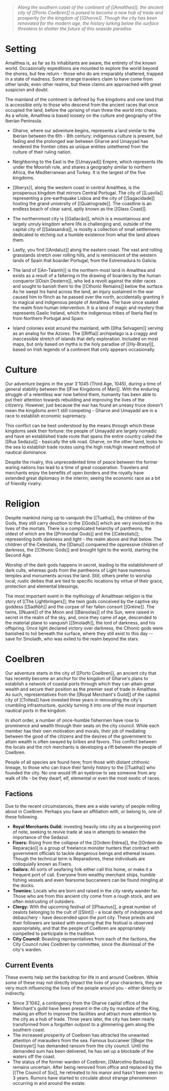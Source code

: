 > *Along the southern coast of the continent of [[Amalthea]], the ancient city of [[Porto Coelbren]] is poised to become a new hub of trade and prosperity for the kingdom of [[Gharve]]. Though the city has been renovated for the modern age, the history lurking below the surface threatens to shatter the future of this seaside paradise.*

# Setting

Amalthea is, as far as its inhabitants are aware, the entirety of the known world. Occasionally expeditions are mounted to explore the world beyond the shores, but few return - those who do are irreparably shattered, trapped in a state of madness. Some strange travelers claim to have come from other lands; even other realms, but these claims are approached with great suspicion and doubt.

The mainland of the continent is defined by five kingdoms and one land that is accessible only to those who descend from the ancient races that once occupied the land, before the uprising of man threw the world into chaos. As a whole, Amalthea is based loosely on the culture and geography of the Iberian Peninsula. 

- Gharve, where our adventure begins, represents a land similar to the Iberian between the 6th - 8th century; indigenous culture is present, but fading and the prolonged war between Gharve and Umayyad has rendered the frontier cities as unique entities untethered from the culture of their ruling nation. 

- Neighboring to the East is the [[Umayyad]] Empire, which represents life under the Moorish rule, and shares a geography similar to northern Africa, the Mediterranean and Turkey. It is the largest of the five kingdoms.

- [[Iberys]], along the western coast in central Amalthea, is the prosperous kingdom that mirrors Central Portugal. The city of [[Luavila]] representing a pre-earthquake Lisboa and the city of [[Sagacidade]] hosting the grand university of [[Quatrograde]]. The coastline is an endless beach of clear sand, aptly known as the [[Glass Coast]].

- The northernmost city is [[Gallacão]], which is a mountainous and largely unruly kingdom where life is challenging and, outside of the capital city of [[Salasandra]], is mostly a collection of small settlements dedicated to etching out a humble existence from what the land allows them.

- Lastly, you find [[Andaluz]] along the eastern coast. The vast and rolling grasslands stretch over rolling hills, and is reminiscent of the western lands of Spain that boarder Portugal; from the Estremadura to Galicia.

- The land of [[An-Talamh]] is the northern-most land in Amalthea and exists as a result of a faltering in the drawing of boarders by the human conqueror [[Oisín Desterro]], who led a revolt against the elder races and sought to banish them to the [[Cthonic Remains]] below the surface. As he swept his hand across the land, an injury sustained in the war caused him to flinch as he passed over the north, accidentally granting it to magical and indigenous people of Amalthea. The have since sealed the realm from human intervention. It is a land of magic and mystery that represents Gaelic Ireland, which the indigenous tribes of Iberia fled to from Northern Portugal and Spain.

- Island colonies exist around the mainland, with [[Ilha Selvagem]] serving as an analog for the Azores. The [[Riffia]] archipelago is a craggy and inaccessible stretch of islands that defy exploration. Included on most maps, but only based on myths is the holy paradise of [[Hy-Brasyl]], based on Irish legends of a continent that only appears occasionally.

# Culture

Our adventure begins in the year 3'1045 (Third Age, 1045), during a time of general stability between the [[Five Kingdoms of Man]]. With the enduring struggle of a relentless war now behind them, humanity has been able to put their attention towards rebuilding and improving the lives of the citizenry. However, just because the war has found an uneasy truce doesn't mean the kingdoms aren't still competing - Gharve and Umayadd are in a race to establish economic supremacy. 

This conflict can be best understood by the means through which these kingdoms seek their fortune: the people of Umayadd are largely nomadic and have an established trade route that spans the entire country called the [[Rua Sedazul]] - basically the silk road. Gharve, on the other hand, looks to the sea to establish trade routes using the high risk/high reward method of nautical dominance.

Despite the rivalry, this unprecedented time of peace between the former waring nations has lead to a time of great cooperation. Travelers and merchants enjoy the benefits of open borders and the royalty have extended great diplomacy in the interim; seeing the economic race as a bit of friendly rivalry.

# Religion

Despite mankind rising up to vanquish the [[Tuatha]], the children of the Gods, they still carry devotion to the [[Gods]] which are very involved in the lives of the mortals. There is a complicated heiarchy of pantheons; the oldest of which are the [[Primordial Gods]] and the [[Celestials]]; representing both darkness and light - the realm above and that below. The children of the Celestials, the [[Danu]] conquered the oppressive children of darkness, the [[Cthonic Gods]] and brought light to the world, starting the Second Age.

Worship of the dark gods happens in secret, leading to the establishment of dark cults, whereas gods from the pantheons of Light have numerous temples and monuments across the land. Still, others prefer to worship local, rustic deities that are tied to specific locations by virtue of their grace, protection and elemental blessings.

The most important event in the mythology of Amalthean religion is the story of [[The Lightbringers]]; the twin gods conceived by the captive sky goddess [[Sadhbh]] and the corpse of her fallen consort [[Gréine]]. The twins, [[Nuaré]] of the Moon and [[Bánsolas]] of the Sun, were raised in secret in the realm of the sky, and, once they came of age, descended to the material plane to vanquish [[Smoladh]], the lord of darkness, and his offspring. Once light declared victory over darkness, the Cthonic gods were banished to toil beneath the surface, where they still exist to this day -- save for Smoladh, who was exiled to the realm beyond the stars.

# Coelbren

Our adventure starts in the city of [[Porto Coelbren]], an ancient city that has recently become an anchor for the kingdom of Gharve's plans to establish a network of coastal ports through which they can attain great wealth and secure their position as the premier seat of trade in Amalthea. As such, representatives from the [[Royal Merchant's Guild]] of the capitol city of [[Toltea]] have invested three years in renovating the city's crumbling infrastructure, quickly turning it into one of the most important nautical ports in the kingdom.

In short order, a number of once-humble fishermen have rose to prominence and wealth through their seats on the city council. While each member has their own motivation and morals, their job of mediating between the good of the citizens and the desires of the government to attain wealth is often swayed by bribes and favors. This conflict between the locals and the rich merchants is developing a rift between the people of Coelbren.

People of all species are found here; from those with distant chthonic lineage, to those who can trace their family history to the [[Tuatha]] who founded the city. No one would lift an eyebrow to see someone from any walk of life - be they dwarf, elf, elemental or even the most exotic of races.

## Factions

Due to the recent circumstances, there are a wide variety of people milling about in Coelbren. Perhaps you have an affiliation with, or belong to, one of these following.

- **Royal Merchants Guild:** investing heavily into city as a burgeoning port of note, seeking to revive trade at sea in attempts to weaken the importance of the Sedazul.
- **Fixers:** Rising from the collapse of the [[Ordem Etérea]], the [[Ordem de Reparação]] is a group of freelance monster hunters that contract with government officials to tackle dangerous beings and ethereal issues. Though the technical term is Reparadores, these individuals are colloquially known as Fixers.
- **Sailors:** All sorts of seafaring folk either call this home, or make it a frequent port of call. Everyone from wealthy merchant ships, humble fishing vessels and even fearsome buccaneers can be found mingling at the docks.
- **Townies:** Locals who are born and raised in the city rarely wander far. Those who are from this ancient city come from a rough stock, and are often mistrusting of outsiders.
- **Clergy:** With the upcoming festival of [[Phaunus]], a great number of zealots belonging to the cult of [[Slint]] - a local deity of indulgence and debauchery - have descended upon the port city. These priests and their followers are tasked with ensuring that the festival is observed appropriately, and that the people of Coelbren are appropriately compelled to participate in the tradition.
- **City Council:** Boasting representatives from each of the factions, the City Council rules Coelbren by committee, since the dismissal of the city's warden.

## Current Events

These events help set the backdrop for life in and around Coelbren. While some of these may not directly impact the lives of your characters, they are very much influencing the lives of the people around you - either directly or indirectly.

- Since 3'1042, a contingency from the Gharve capital office of the Merchant's guild have been present in the city by mandate of the King, making an effort to improve the facilities and attract more attention to the city as a hub of trade. Three years later, the city has been nearly transformed from a forgotten outpost to a glimmering gem along the southern coast.
- The increased prosperity of Coelbren has attracted the unwanted attention of marauders from the sea. Famous buccaneer [[Bejar the Destroyer]] has demanded ransom from the city council. Until the demanded sum has been delivered, he has set up a blockade of the waters off the coast.
- The status of the former warden of Coelbren, [[Marcelino Barbosa]] remains uncertain. After being removed from office and replaced by the [[The Council of Six]], he retreated to his manor and hasn't been seen in 3 years. Rumors have started to circulate about strange phenomenon occurring in and around the estate.